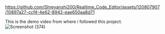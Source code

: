 


https://github.com/Shreyanshi200/Realtime_Code_Editor/assets/120807907/10897a27-ccf4-4e62-8942-eae650aa8d71

This is the demo video from where i followed this project.
![Screenshot (374)](https://github.com/Shreyanshi200/Realtime_Code_Editor/assets/120807907/dad0084e-2a3a-4670-beee-3be9656a8a9d)
